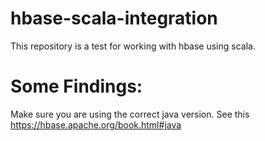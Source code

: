 # hbase-scala-integration

This repository is a test for working with hbase using scala.

# Some Findings:

  Make sure you are using the correct java version. See this https://hbase.apache.org/book.html#java
  
